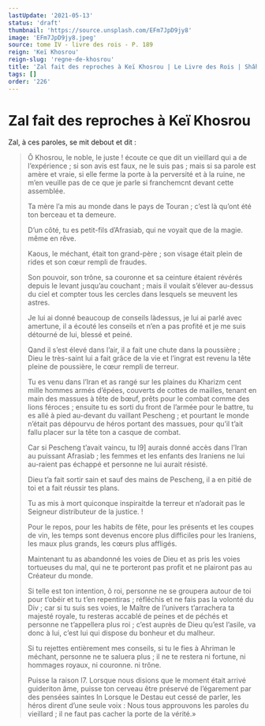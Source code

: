 ```yaml
---
lastUpdate: '2021-05-13'
status: 'draft'
thumbnail: 'https://source.unsplash.com/EFm7JpD9jy8'
image: 'EFm7JpD9jy8.jpeg'
source: tome IV - livre des rois - P. 189
reign: 'Keï Khosrou'
reign-slug: 'regne-de-khosrou'
title: 'Zal fait des reproches à Keï Khosrou | Le Livre des Rois | Shâhnâmeh'
tags: []
order: '226'
---
```


# Zal fait des reproches à Keï Khosrou

Zal, à ces paroles, se mit debout et dit :

> Ô Khosrou, le noble, le juste ! écoute ce que dit un vieillard qui a de l’expérience ; si son avis est faux, ne le suis pas ; mais si sa parole est amère et vraie, si elle ferme la porte à la perversité et à la ruine, ne m’en veuille pas de ce que je parle si franchemcnt devant cette assemblée.
>
> Ta mère l’a mis au monde dans le pays de Touran ; c’est là qu’ont été ton berceau et ta demeure.
>
> D’un côté, tu es petit-fils d’Afrasiab, qui ne voyait que de la magie. même en rêve.
>
> Kaous, le méchant, était ton grand-père ; son visage était plein de rides et son cœur rempli de fraudes.
>
> Son pouvoir, son trône, sa couronne et sa ceinture étaient révérés depuis le levant jusqu’au couchant ; mais il voulait s’élever au-dessus du ciel et compter tous les cercles dans lesquels se meuvent les astres.
>
> Je lui ai donné beaucoup de conseils làdessus, je lui ai parlé avec amertune, il a écouté les conseils et n’en a pas profité et je me suis détourné de lui, blessé et peiné.
>
> Qand il s’est élevé dans l’air, il a fait une chute dans la poussière ; Dieu le très-saint lui a fait grâce de la vie et l’ingrat est revenu la tête pleine de poussière, le cœur rempli de terreur.
>
> Tu es venu dans l’Iran et as rangé sur les plaines du Kharizm cent mille hommes armés d’épées, couverts de cottes de mailles, tenant en main des massues à tête de bœuf, prêts pour le combat comme des lions féroces ; ensuite tu es sorti du front de l’armée pour le battre, tu es allé à pied au-devant du vaillant Pescheng ; et pourtant le monde n’était pas dépourvu de héros portant des massues, pour qu’il t’ait fallu placer sur la tête ton a casque de combat.
>
> Car si Pescheng t’avait vaincu, tu l9] aurais donné accès dans l’Iran au puissant Afrasiab ; les femmes et les enfants des Iraniens ne lui au-raient pas échappé et personne ne lui aurait résisté.
>
> Dieu t’a fait sortir sain et sauf des mains de Pescheng, il a en pitié de toi et a fait réussir tes plans.
>
> Tu as mis à mort quiconque inspiraitde la terreur et n’adorait pas le Seigneur distributeur de la justice. !
>
> Pour le repos, pour les habits de fête, pour les présents et les coupes de vin, les temps sont devenus encore plus difficiles pour les Iraniens, les maux plus grands, les cœurs plus affligés.
>
> Maintenant tu as abandonné les voies de Dieu et as pris les voies tortueuses du mal, qui ne te porteront pas profit et ne plairont pas au Créateur du monde.
>
> Si telle est ton intention, ô roi, personne ne se groupera autour de toi pour t’obéir et tu t’en repentiras ; réfléchis et ne fais pas la volonté du Div ; car si tu suis ses voies, le Maître de l’univers t’arrachera ta majesté royale, tu resteras accablé de peines et de péchés et personne ne t’appellera plus roi ; c’est auprès de Dieu qu’est l’asile, va donc à lui, c’est lui qui dispose du bonheur et du malheur.
>
> Si tu rejettes entièrement mes conseils, si tu le fies à Ahriman le méchant, personne ne te saluera plus ; il ne te restera ni fortune, ni hommages royaux, ni couronne. ni trône.
>
> Puisse la raison l7.
Lorsque nous disions que le moment était arrivé guideriton âme, puisse ton cerveau être préservé de l’égarement par des pensées saintes In Lorsque le Destau eut cessé de parler, les héros dirent d’une seule voix : Nous tous approuvons les paroles du vieillard ; il ne faut pas cacher la porte de la vérité.»
